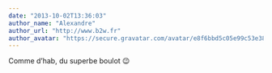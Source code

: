 ```yaml
---
date: "2013-10-02T13:36:03"
author_name: "Alexandre"
author_url: "http://www.b2w.fr"
author_avatar: "https://secure.gravatar.com/avatar/e8f6bbd5c05e99c53e3814abd2ec9e41?s=48&d=mm&r=g"
---
```

Comme d’hab, du superbe boulot 😉